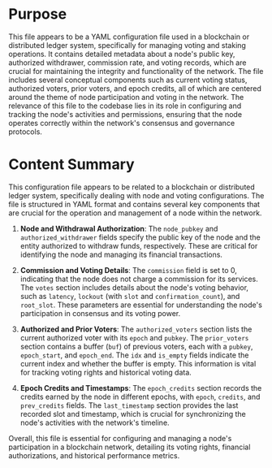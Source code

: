 # Purpose
This file appears to be a YAML configuration file used in a blockchain or distributed ledger system, specifically for managing voting and staking operations. It contains detailed metadata about a node's public key, authorized withdrawer, commission rate, and voting records, which are crucial for maintaining the integrity and functionality of the network. The file includes several conceptual components such as current voting status, authorized voters, prior voters, and epoch credits, all of which are centered around the theme of node participation and voting in the network. The relevance of this file to the codebase lies in its role in configuring and tracking the node's activities and permissions, ensuring that the node operates correctly within the network's consensus and governance protocols.
# Content Summary
This configuration file appears to be related to a blockchain or distributed ledger system, specifically dealing with node and voting configurations. The file is structured in YAML format and contains several key components that are crucial for the operation and management of a node within the network.

1. **Node and Withdrawal Authorization**: The `node_pubkey` and `authorized_withdrawer` fields specify the public key of the node and the entity authorized to withdraw funds, respectively. These are critical for identifying the node and managing its financial transactions.

2. **Commission and Voting Details**: The `commission` field is set to 0, indicating that the node does not charge a commission for its services. The `votes` section includes details about the node's voting behavior, such as `latency`, `lockout` (with `slot` and `confirmation_count`), and `root_slot`. These parameters are essential for understanding the node's participation in consensus and its voting power.

3. **Authorized and Prior Voters**: The `authorized_voters` section lists the current authorized voter with its `epoch` and `pubkey`. The `prior_voters` section contains a buffer (`buf`) of previous voters, each with a `pubkey`, `epoch_start`, and `epoch_end`. The `idx` and `is_empty` fields indicate the current index and whether the buffer is empty. This information is vital for tracking voting rights and historical voting data.

4. **Epoch Credits and Timestamps**: The `epoch_credits` section records the credits earned by the node in different epochs, with `epoch`, `credits`, and `prev_credits` fields. The `last_timestamp` section provides the last recorded slot and timestamp, which is crucial for synchronizing the node's activities with the network's timeline.

Overall, this file is essential for configuring and managing a node's participation in a blockchain network, detailing its voting rights, financial authorizations, and historical performance metrics.
